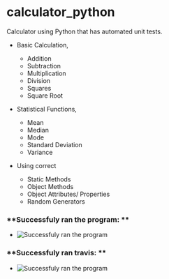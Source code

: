 # calculator_python

Calculator using Python that has automated unit tests.
* Basic Calculation,
  * Addition
  * Subtraction
  * Multiplication
  * Division
  * Squares
  * Square Root
* Statistical Functions,
  * Mean
  * Median
  * Mode
  * Standard Deviation
  * Variance

* Using correct
  * Static Methods
  * Object Methods
  * Object Attributes/ Properties
  * Random Generators

### **Successfuly ran the program: **
* ![Successfuly ran the program](https://github.com/devshah2806/calculator_python/blob/master/Image/Project_2_program.PNG "Screenshot")
### **Successfuly ran travis: **
* ![Successfuly ran the program](https://github.com/devshah2806/calculator_python/blob/master/Image/Project_2_travis.PNG "Screenshot")
